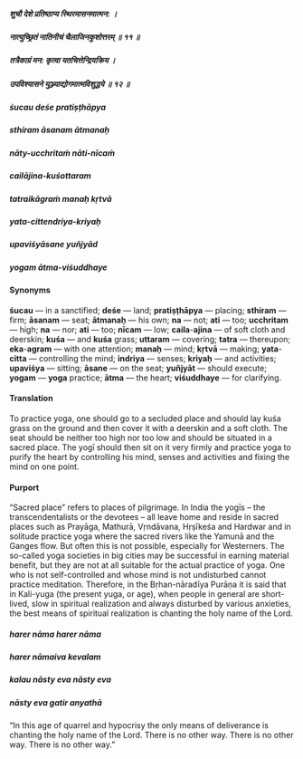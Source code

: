 ##### शुचौ देशे प्रतिष्ठाप्य स्थिरमासनमात्मन: ।
##### नात्युच्छ्रितं नातिनीचं चैलाजिनकुशोत्तरम् ॥ ११ ॥
##### तत्रैकाग्रं मन: कृत्वा यतचित्तेन्द्रियक्रिय ।
##### उपविश्यासने युञ्ज्याद्योगमात्मविशुद्धये ॥ १२ ॥

##### śucau deśe pratiṣṭhāpya
##### sthiram āsanam ātmanaḥ
##### nāty-ucchritaṁ nāti-nīcaṁ
##### cailājina-kuśottaram

##### tatraikāgraṁ manaḥ kṛtvā
##### yata-cittendriya-kriyaḥ
##### upaviśyāsane yuñjyād
##### yogam ātma-viśuddhaye

#### Synonyms

**śucau** — in a sanctified; **deśe** — land; **pratiṣṭhāpya** — placing; **sthiram** — firm; **āsanam** — seat; **ātmanaḥ** — his own; **na** — not; **ati** — too; **ucchritam** — high; **na** — nor; **ati** — too; **nīcam** — low; **caila**-**ajina** — of soft cloth and deerskin; **kuśa** — and **kuśa** grass; **uttaram** — covering; **tatra** — thereupon; **eka**-**agram** — with one attention; **manaḥ** — mind; **kṛtvā** — making; **yata**-**citta** — controlling the mind; **indriya** — senses; **kriyaḥ** — and activities; **upaviśya** — sitting; **āsane** — on the seat; **yuñjyāt** — should execute; **yogam** — **yoga** practice; **ātma** — the heart; **viśuddhaye** — for clarifying.

#### Translation

To practice yoga, one should go to a secluded place and should lay kuśa grass on the ground and then cover it with a deerskin and a soft cloth. The seat should be neither too high nor too low and should be situated in a sacred place. The yogī should then sit on it very firmly and practice yoga to purify the heart by controlling his mind, senses and activities and fixing the mind on one point.

#### Purport

“Sacred place” refers to places of pilgrimage. In India the yogīs – the transcendentalists or the devotees – all leave home and reside in sacred places such as Prayāga, Mathurā, Vṛndāvana, Hṛṣīkeśa and Hardwar and in solitude practice yoga where the sacred rivers like the Yamunā and the Ganges flow. But often this is not possible, especially for Westerners. The so-called yoga societies in big cities may be successful in earning material benefit, but they are not at all suitable for the actual practice of yoga. One who is not self-controlled and whose mind is not undisturbed cannot practice meditation. Therefore, in the Bṛhan-nāradīya Purāṇa it is said that in Kali-yuga (the present yuga, or age), when people in general are short-lived, slow in spiritual realization and always disturbed by various anxieties, the best means of spiritual realization is chanting the holy name of the Lord.

##### harer nāma harer nāma
##### harer nāmaiva kevalam
##### kalau nāsty eva nāsty eva
##### nāsty eva gatir anyathā

“In this age of quarrel and hypocrisy the only means of deliverance is chanting the holy name of the Lord. There is no other way. There is no other way. There is no other way.”